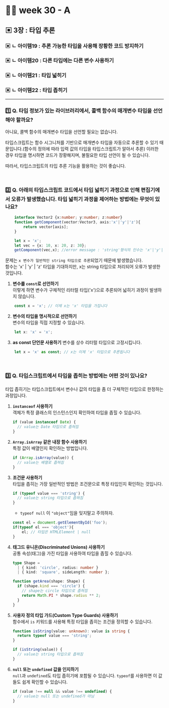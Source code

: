 # 👨‍🏫 week 30 - A

## ▣ 3장 : 타입 추론

### ▣ ㄴ 아이템19 : 추론 가능한 타입을 사용해 장황한 코드 방지하기

### ▣ ㄴ 아이템20 : 다른 타입에는 다른 변수 사용하기

### ▣ ㄴ 아이템21 : 타입 넓히기

### ▣ ㄴ 아이템22 : 타입 좁히기

---

### 1️⃣ Q. 타입 정보가 있는 라이브러리에서, 콜백 함수의 매개변수 타입을 선언해야 할까요?

아니요, 콜백 함수의 매개변수 타입을 선언할 필요는 없습니다.  

타입스크립트는 함수 시그니처를 기반으로 매개변수 타입을 자동으로 추론할 수 있기 때문입니다.(함수의 정의에 따라 입력 값의 타입을 타입스크립트가 알아서 추론)
이러한 경우 타입을 명시하면 코드가 장황해지며, 불필요한 타입 선언이 될 수 있습니다.  

따라서, 타입스크립트의 타입 추론 기능을 활용하는 것이 좋습니다.

<br/>

### 2️⃣ Q. 아래의 타입스크립트 코드에서 타입 넓히기 과정으로 인해 편집기에서 오류가 발생했습니다. 타입 넓히기 과정을 제어하는 방법에는 무엇이 있나요?

```ts
    interface Vector2 {x:number; y:number; z:number}
    function getComponent(vector:Vector3, axis:'x'|'y'|'z'){
        return vector[axis];
    }

    let x = 'x';
    let vec = {x: 10, x: 20, z: 30};
    getComponent(vec,x); //error message : 'string'형식의 인수는 'x'|'y'|'z' 형식의 매개변수에 할당될 수 없음 (실행은 잘 되지만 편집기 오류임)

```
문제는 `x 변수가 일반적인 string 타입으로 추론`되었기 때문에 발생했습니다.  
함수는 'x' | 'y' | 'z' 타입을 기대하지만, x는 string 타입으로 처리되어 오류가 발생한 것입니다. 


1. **변수를 `const`로 선언하기**  
이렇게 하면 변수가 구체적인 리터럴 타입('x')으로 추론되어 넓히기 과정이 발생하지 않습니다.
```ts
    const x = 'x'; // 이제 x는 'x' 타입을 가집니다
```

2. **변수의 타입을 명시적으로 선언하기**  
변수의 타입을 직접 지정할 수 있습니다.
```ts
    let x: 'x' = 'x';
```

3. **as const 단언문 사용하기** 
변수를 상수 리터럴 타입으로 고정시킵니다.
```ts
    let x = 'x' as const; // x는 이제 'x' 타입으로 추론됩니다
```

<br/>

### 3️⃣ Q. 타입스크립트에서 타입을 좁히는 방법에는 어떤 것이 있나요?

타입 좁히기는 타입스크립트에서 변수나 값의 타입을 좀 더 구체적인 타입으로 한정하는 과정입니다. 

1. **`instanceof` 사용하기**  
   객체가 특정 클래스의 인스턴스인지 확인하여 타입을 좁힐 수 있습니다.
   ```ts
   if (value instanceof Date) {
     // value는 Date 타입으로 좁혀짐
   }
   ```

2. **`Array.isArray` 같은 내장 함수 사용하기**  
   특정 값이 배열인지 확인하는 방법입니다.
   ```ts
   if (Array.isArray(value)) {
     // value는 배열로 좁혀짐
   }
   ```

3. **조건문 사용하기**  
   타입을 좁히는 가장 일반적인 방법은 조건문으로 특정 타입인지 확인하는 것입니다.
   ```ts
   if (typeof value === 'string') {
     // value는 string 타입으로 좁혀짐
   }
   ```

    * `typeof null` 이 `"object"`임을 잊지말고 주의하자.  
    ```ts
    const el = document.getElementById('foo');
    if(typeof el === 'object'){
        el; // 타입은 HTMLElement | null
    }
    ```

4. **태그드 유니온(Discriminated Unions) 사용하기**  
   공통 속성(태그)을 가진 타입을 사용하여 타입을 좁힐 수 있습니다.
   ```ts
   type Shape = 
     | { kind: 'circle', radius: number }
     | { kind: 'square', sideLength: number };

   function getArea(shape: Shape) {
     if (shape.kind === 'circle') {
       // shape는 circle 타입으로 좁혀짐
       return Math.PI * shape.radius ** 2;
     }
   }
   ```

5. **사용자 정의 타입 가드(Custom Type Guards) 사용하기**  
   함수에서 `is` 키워드를 사용해 특정 타입을 좁히는 조건을 정의할 수 있습니다.
   ```ts
   function isString(value: unknown): value is string {
     return typeof value === 'string';
   }

   if (isString(value)) {
     // value는 string 타입으로 좁혀짐
   }
   ```

6. **`null` 또는 `undefined` 값을 인지하기**  
   `null`과 `undefined`도 타입 좁히기에 포함될 수 있습니다. `typeof`를 사용하면 이 값들도 쉽게 확인할 수 있습니다.
   ```ts
   if (value !== null && value !== undefined) {
     // value는 null 또는 undefined가 아님
   }
   ```


